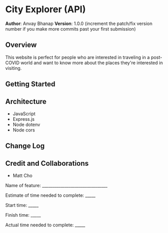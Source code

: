 # City Explorer (API)

**Author**: Anvay Bhanap
**Version**: 1.0.0 (increment the patch/fix version number if you make more commits past your first submission)

## Overview
This website is perfect for people who are interested in traveling in a post-COVID world and want to know more about the places they're interested in visiting.


## Getting Started
<!-- What are the steps that a user must take in order to build this app on their own machine and get it running? -->

## Architecture
- JavaScript
- Express.js
- Node dotenv
- Node cors

## Change Log
<!-- Use this area to document the iterative changes made to your application as each feature is successfully implemented. Use time stamps. Here's an example:

01-01-2001 4:59pm - Application now has a fully-functional express server, with a GET route for the location resource. -->

## Credit and Collaborations
- Matt Cho


Name of feature: ________________________________

Estimate of time needed to complete: _____

Start time: _____

Finish time: _____

Actual time needed to complete: _____